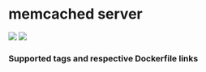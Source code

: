 # memcached server
[![](https://images.microbadger.com/badges/image/antonchernik/memcached.svg)](https://microbadger.com/images/antonchernik/memcached)
[![](https://images.microbadger.com/badges/version/antonchernik/memcached.svg)](https://microbadger.com/images/antonchernik/memcached)
### Supported tags and respective Dockerfile links
<br/>